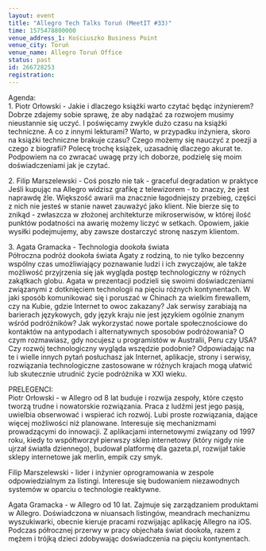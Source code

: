 ```yaml
---
layout: event
title: "Allegro Tech Talks Toruń (MeetIT #33)"
time: 1575478800000
venue_address_1: Kościuszko Business Point
venue_city: Toruń
venue_name: Allegro Toruń Office
status: past
id: 266728253
registration: 
---
```


<p>Agenda:<br />1. Piotr Orłowski - Jakie i dlaczego książki warto czytać będąc inżynierem?<br />Dobrze zdajemy sobie sprawę, że aby nadążać za rozwojem musimy nieustannie się uczyć. I poświęcamy zwykle dużo czasu na książki techniczne. A co z innymi lekturami? Warto, w przypadku inżyniera, skoro na książki techniczne brakuje czasu? Czego możemy się nauczyć z poezji a czego z biografii? Polecę trochę książek, uzasadnię dlaczego akurat te. Podpowiem na co zwracać uwagę przy ich doborze, podzielę się moim doświadczeniami jak je czytać.</p>
<p>2. Filip Marszelewski - Coś poszło nie tak - graceful degradation w praktyce<br />Jeśli kupując na Allegro widzisz grafikę z telewizorem - to znaczy, że jest naprawdę źle. Większość awarii ma znacznie łagodniejszy przebieg, części z nich nie jesteś w stanie nawet zauważyć jako klient. Nie bierze się to znikąd - zwłaszcza w złożonej architekturze mikroserwisów, w której ilość punktów podatności na awarię możemy liczyć w setkach. Opowiem, jakie wysiłki podejmujemy, aby zawsze dostarczyć stronę naszym klientom.</p>
<p>3. Agata Gramacka - Technologia dookoła świata<br />Półroczna podróż dookoła świata Agaty z rodziną, to nie tylko bezcenny wspólny czas umożliwiający poznawanie ludzi i ich zwyczajów, ale także możliwość przyjrzenia się jak wygląda postęp technologiczny w różnych zakątkach globu. Agata w prezentacji podzieli się swoimi doświadczeniami związanymi z dotknięciem technologii na pięciu różnych kontynentach. W jaki sposób komunikować się i poruszać w Chinach za wielkim firewallem, czy na Kubie, gdzie Internet to owoc zakazany? Jak serwisy zarabiają na barierach językowych, gdy język kraju nie jest językiem ogólnie znanym wśród podróżników? Jak wykorzystać nowe portale społecznościowe do kontaktów na antypodach i alternatywnych sposobów podróżowania? O czym rozmawiasz, gdy nocujesz u programistów w Australii, Peru czy USA? Czy rozwój technologiczny wygląda wszędzie podobnie? Odpowiadając na te i wielle innych pytań posłuchasz jak Internet, aplikacje, strony i serwisy, rozwiązania technologiczne zastosowane w różnych krajach mogą ułatwić lub skutecznie utrudnić życie podróżnika w XXI wieku.</p>
<p>PRELEGENCI:<br />Piotr Orłowski - w Allegro od 8 lat buduje i rozwija zespoły, które często tworzą trudne i nowatorskie rozwiązania. Praca z ludźmi jest jego pasją, uwielbia obserwować i wspierać ich rozwój. Lubi proste rozwiązania, dające więcej możliwości niż planowane. Interesuje się mechanizmami prowadzącymi do innowacji. Z aplikacjami internetowymi związany od 1997 roku, kiedy to współtworzył pierwszy sklep internetowy (który nigdy nie ujrzał światła dziennego), budował platformę dla gazeta.pl, rozwijał takie sklepy internetowe jak merlin, empik czy smyk.</p>
<p>Filip Marszelewski - lider i inżynier oprogramowania w zespole odpowiedzialnym za listingi. Interesuje się budowaniem niezawodnych systemów w oparciu o technologie reaktywne.</p>
<p>Agata Gramacka - w Allegro od 10 lat. Zajmuje się zarządzaniem produktami w Allegro. Doświadczona w niuansach listingów, meandrach mechanizmu wyszukiwarki, obecnie kieruje pracami rozwijając aplikację Allegro na iOS. Podczas półrocznej przerwy w pracy objechała świat dookoła, razem z mężem i trójką dzieci zdobywając doświadczenia na pięciu kontynentach.</p>
